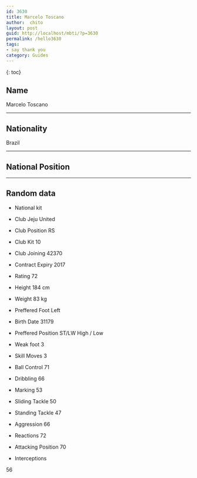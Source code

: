 ```yaml
---
id: 3630
title: Marcelo Toscano
author:  chito 
layout: post
guid: http://localhost/mbti/?p=3630
permalink: /hello3630
tags:
- say thank you
category: Guides
---
```



{: toc}


## Name  
Marcelo Toscano 

* * *

## Nationality  
Brazil 

* * *

## National Position 

* * *

## Random data 

  * National kit 
  * Club 
Jeju United 

  * Club Position 
RS 

  * Club Kit 
10 

  * Club Joining 
42370 

  * Contract Expiry 
2017 

  * Rating 
72 

  * Height 
184 cm 

  * Weight 
83 kg 

  * Preffered Foot 
Left 

  * Birth Date 
31179 

  * Preffered Position 
ST/LW High / Low 

  * Weak foot 
3 

  * Skill Moves 
3 

  * Ball Control 
71 

  * Dribbling 
66 

  * Marking 
53 

  * Sliding Tackle 
50 

  * Standing Tackle 
47 

  * Aggression 
66 

  * Reactions 
72 

  * Attacking Position 
70 

  * Interceptions 

56</ul>